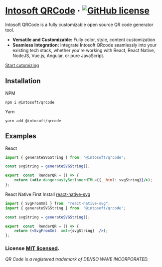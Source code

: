 
# [Intosoft QRCode](https://qrcode.intosoft.com/) &middot; [![GitHub license](https://img.shields.io/badge/license-MIT-blue.svg)](https://github.com/Intosoft/qrcode/blob/main/LICENSE) 

Intosoft QRCode is a fully customizable open source QR code generator tool.
-    **Versatile and Customizable:**  Fully color, style, content customization
-   **Seamless Integration:** Integrate Intosoft QRcode seamlessly into your existing tech stack, whether you're working with React, React Native, NodeJS, Vue.js, Angular, or pure JavaScript.  
 
[Start cutomizing](https://qrcode.intosoft.com)

## Installation
NPM
```
npm i @intosoft/qrcode
```
Yarn
```
yarn add @intosoft/qrcode
```  
## Examples 

React
```jsx
import { generateSVGString } from  '@intosoft/qrcode';

const svgString = generateSVGString();

export  const  RenderQR = () => {
	return (<div dangerouslySetInnerHTML={{__html: svgString}}/>);
};
```

React Native
First Install [react-native-svg](https://github.com/software-mansion/react-native-svg)
```jsx
import { SvgFromXml } from  "react-native-svg";
import { generateSVGString } from  '@intosoft/qrcode';

const svgString = generateSVGString();

export  const  RenderQR = () => {
	return (<SvgFromXml  xml={svgString}  />);
};
```
 
### License   [MIT licensed](./LICENSE).

*QR Code is a registered trademark of DENSO WAVE INCORPORATED.*